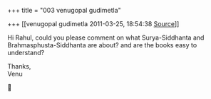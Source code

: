 +++
title = "003 venugopal gudimetla"

+++
[[venugopal gudimetla	2011-03-25, 18:54:38 [Source](https://groups.google.com/g/samskrita/c/3Y2g6CSQShM)]]



Hi Rahul, could you please comment on what Surya-Siddhanta and Brahmasphusta-Siddhanta are about? and are the books easy to understand?  
  
Thanks,  
Venu



